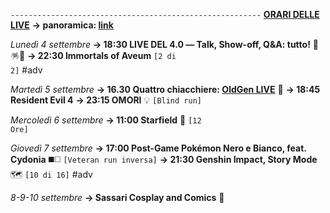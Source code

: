 <code>--------------------------------------------------------</code>
<b><u>ORARI DELLE LIVE</u></b>
<b>→ panoramica: <a href="https://trello.com/b/iKwdSGf3/sabaku">link</a></b>

<i>Lunedì 4 settembre</i>
<b>→ 18:30 LIVE DEL 4.0 ― Talk, Show-off, Q&A: tutto!</b> 🎉🪅🎊
<b>→ 22:30 Immortals of Aveum</b> <code>[2 di 2]</code> #adv

<i>Martedì 5 settembre</i>
<b>→ 16.30 Quattro chiacchiere: <a href="https://www.twitch.tv/oldgenproject">OldGen LIVE</a></b> 💬
<b>→ 18:45 Resident Evil 4</b> 
<b>→ 23:15 OMORI</b> 💡 <code>[Blind run] </code>
  
<i>Mercoledì 6 settembre</i>
<b>→ 11:00 Starfield</b> 🌠 <code>[12 Ore]</code> 

<i>Giovedì 7 settembre</i>
<b>→ 17:00 Post-Game Pokémon Nero e Bianco, feat. Cydonia</b> ◼️◻️ <code>[Veteran run inversa]</code>
<b>→ 21:30 Genshin Impact, Story Mode</b> 🗺 <code>[10 di 16]</code> #adv

<i>8-9-10 settembre</i>
<b>→ Sassari Cosplay and Comics</b> 🚆

